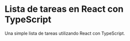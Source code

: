 # Lista de tareas en React con TypeScript

Una simple lista de tareas utilizando React con TypeScript.

